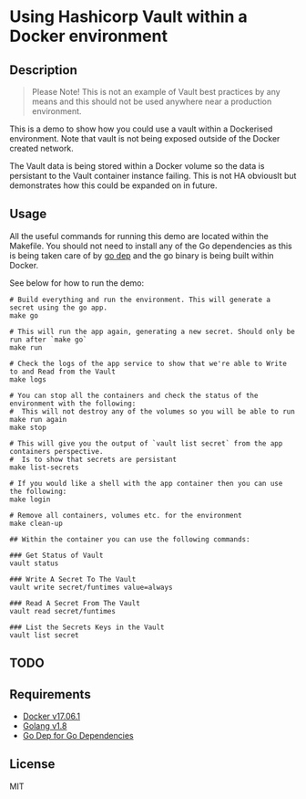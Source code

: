 # Using Hashicorp Vault within a Docker environment

## Description
> Please Note!
> This is not an example of Vault best practices by any means and this should not be used anywhere near a production environment.

This is a demo to show how you could use a vault within a Dockerised environment. Note that vault is not being exposed outside of the Docker created network.

The Vault data is being stored within a Docker volume so the data is persistant to the Vault container instance failing. This is not HA obviouslt but demonstrates how this could be expanded on in future.

## Usage
All the useful commands for running this demo are located within the Makefile. You should not need to install any of the Go dependencies as this is being taken care of by [go dep](https://github.com/golang/dep) and the go binary is being built within Docker.

See below for how to run the demo:

```shell
# Build everything and run the environment. This will generate a secret using the go app.
make go

# This will run the app again, generating a new secret. Should only be run after `make go`
make run

# Check the logs of the app service to show that we're able to Write to and Read from the Vault
make logs

# You can stop all the containers and check the status of the environment with the following:
#  This will not destroy any of the volumes so you will be able to run make run again
make stop

# This will give you the output of `vault list secret` from the app containers perspective.
#  Is to show that secrets are persistant
make list-secrets

# If you would like a shell with the app container then you can use the following:
make login

# Remove all containers, volumes etc. for the environment
make clean-up

## Within the container you can use the following commands:

### Get Status of Vault
vault status

### Write A Secret To The Vault
vault write secret/funtimes value=always

### Read A Secret From The Vault
vault read secret/funtimes

### List the Secrets Keys in the Vault
vault list secret
```

## TODO

## Requirements
- [Docker v17.06.1](https://docs.docker.com/engine/installation/)
- [Golang v1.8](https://golang.org/doc/install)
- [Go Dep for Go Dependencies](https://github.com/golang/dep)

## License
MIT
